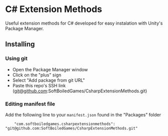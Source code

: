 # C# Extension Methods

Useful extension methods for C# developed for easy instalation with Unity's Package Manager.

## Installing

### Using git

- Open the Package Manager window
- Click on the "plus" sign
- Select "Add package from git URL"
- Paste this repo's SSH link (git@github.com:SoftBoiledGames/CsharpExtensionMethods.git)

### Editing manifest file

Add the following line to your `manifest.json` found in the "Packages" folder

`    "com.softboiledgames.csharpextensionmethods": "git@github.com:SoftBoiledGames/CsharpExtensionMethods.git"`
